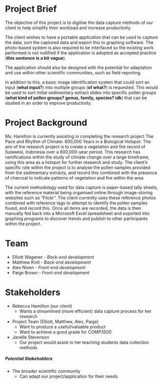 # Project Brief

The objective of this project is to digitise the data capture methods of our client to help simplify their workload and increase productivity. 

The client wishes to have a portable application that can be used to capture the data, sort the captured data and export this to graphing software. The photo-based system is also required to be interfaced so the existing work performed is not nullified if the application is adopted as accepted practice (**this sentence is a bit vague**). 

The application should also be designed with the potential for adaptation and use within other scientific communities, such as field reporting. 

In addition to this, a basic image identification system that could sort an input (**what input?**) into multiple groups (**of what?**) is requested. This would be used to sort initial sedimentary extract slides into specific pollen groups (**what kind of pollen groups? genus, family, species? idk**) that can be studied in an order to improve productivity.

# Project Background

Ms. Hamilton is currently assisting in completing the research project The Pace and Rhythm
of Climate: 600,000 Years in a Biological Hotspot. The aim of the research project is to
create a vegetation and fire record of Sulawesi, Indonesia over a 600,000-year period. This
research has ramifications within the study of climate change over a large timeframe, using
this area as a hotspot for further research and study. The client’s specific role within the
project is to analyse the pollen samples provided from the sedimentary extracts, and record
this combined with the presence of charcoal to indicate patterns of vegetation and fire
within the area.

The current methodology used for data capture is paper-based tally sheets, with the
reference material being organised online through image-storing websites such as “Flickr”.
The client currently uses these reference photos combined with reference tags to attempt
to identify the pollen samples found, and record this. Once all items are recorded, the data
is then manually fed back into a Microsoft Excel spreadsheet and exported into graphing
programs to discover trends and publish to other participants within the project.


# Team
- Elliott Wagener - *Back-end development*
- Matthew Knill - *Back-end development*
- Alex Niven - *Front-end development*
- Paige Brown - *Front-end development*

# Stakeholders

* Rebecca Hamilton (our client)
    * Wants a streamlined (more efficient) data capture process for her research
* Project Team (Elliott, Matthew, Alex, Paige)
    * Want to produce a useful/valuable product
    * Want to achieve a good grade for COMP3500
* Janelle Stevenson
    * Our project would assist in her teaching students data collection methods

##### Potential Stakeholders

* The broader scientific community
    * Can adapt our project/application for their needs

